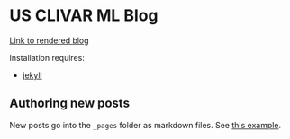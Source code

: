 # US CLIVAR ML Blog

[Link to rendered blog](https://nbren12.github.io/clivar-blog-boostrapping)

Installation requires:

- [jekyll](https://jekyllrb.com/docs/)

## Authoring new posts

New posts go into the `_pages` folder as markdown files. See [this example](_posts/2020-12-14-welcome-to-jekyll.markdown).

